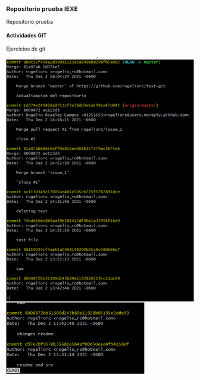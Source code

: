 ### Repositorio prueba IEXE 

Repositorio prueba 

#### Actividades GIT 

Ejercicios de git


![Log](https://github.com/rogeliorc/test-git/blob/master/imagen/log.PNG)
![Log](https://github.com/rogeliorc/test-git/blob/master/imagen/log2.PNG)
